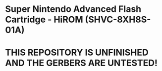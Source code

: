 # Super Nintendo Advanced Flash Cartridge - HiROM (SHVC-8XH8S-01A)

# **THIS REPOSITORY IS UNFINISHED AND THE GERBERS ARE UNTESTED!**

